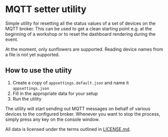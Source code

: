 # MQTT setter utility

Simple utility for resetting all the status values of a set of devices on the MQTT broker.
This can be used to get a clean starting point e.g. at the beginning of a workshop or to reset the dashboard rendering during the event.

At the moment, only sunflowers are supported. Reading device names from a file is not yet supported.

## How to use the utiity

1. Create a copy of `appsettings.default.json` and name it `appsettings.json`
2. Fill in the appropriate data for your setup
3. Run the utility

The utility will start sending out MQTT messages on behalf of various devices to the configured broker. 
Whenever you want to stop the process, simply press any key on the console window.

All data is licensed under the terms outlined in [LICENSE.md](LICENSE.md).
